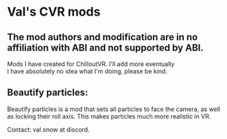 
# Val's CVR mods 
## The mod authors and modification are in no affiliation with ABI and not supported by ABI.
Mods I have created for ChilloutVR. 
I'll add more eventually  
I have absolutely no idea what I'm doing, please be kind.  
  
## Beautify particles:  
Beautify particles is a mod that sets all particles to face the camera, as well as locking their roll axis. This makes particles much more realistic in VR.  
  
Contact: val.snow at discord.
